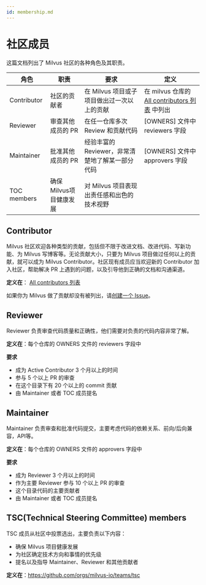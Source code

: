 ```yaml
---
id: membership.md
---
```


# 社区成员

这篇文档列出了 Milvus 社区的各种角色及其职责。

| 角色               | 职责                   | 要求                                            | 定义                                                         |
| ------------------ | ---------------------- | ----------------------------------------------- | ------------------------------------------------------------ |
| Contributor        | 社区的贡献者           | 在 Milvus 项目或子项目做出过一次以上的贡献      | 在 milvus 仓库的 [All contributors 列表](https://github.com/milvus-io/milvus#all-contributors) 中列出 |
| Reviewer           | 审查其他成员的 PR      | 在任一仓库多次 Review 和贡献代码                | [OWNERS] 文件中 reviewers 字段                               |
| Maintainer         | 批准其他成员的 PR      | 经验丰富的 Reviewer，非常清楚地了解某一部分代码 | [OWNERS] 文件中 approvers 字段                               |
| TOC members        | 确保Milvus项目健康发展 | 对 Milvus 项目表现出责任感和出色的技术视野      |                                                              |



## Contributor

Milvus 社区欢迎各种类型的贡献，包括但不限于改进文档、改进代码、写新功能、为 Milvus 写博客等。无论贡献大小，只要为 Milvus 项目做过任何以上的贡献，就可以成为 Milvus Contributor。社区现有成员应当欢迎新的 Contributor 加入社区，帮助解决 PR 上遇到的问题，以及引导他到正确的文档和沟通渠道。

**定义在**： [All contributors 列表](https://github.com/milvus-io/milvus#all-contributors)

如果你为 Milvus 做了贡献却没有被列出，请[创建一个 Issue](https://github.com/milvus-io/community/issues/new)。



## Reviewer

Reviewer 负责审查代码质量和正确性，他们需要对负责的代码内容非常了解。

**定义在**：每个仓库的 OWNERS 文件的 reviewers 字段中

**要求**

-   成为 Active Contributor 3 个月以上的时间
-   参与 5 个以上 PR 的审查
-   在这个目录下有 20 个以上的 commit 贡献
-   由 Maintainer 或者 TOC 成员提名



## Maintainer

Maintainer 负责审查和批准代码提交，主要考虑代码的依赖关系、前向/后向兼容，API等。

**定义在**：每个仓库的 OWNERS 文件的 approvers 字段中

**要求**

-   成为 Reviewer 3 个月以上的时间
-   作为主要 Reviewer 参与 10 个以上 PR 的审查
-   这个目录代码的主要贡献者
-   由 Maintainer 或者 TOC 成员提名



## TSC(Technical Steering Committee) members

TSC 成员从社区中投票选出，主要负责以下内容：

-   确保 Milvus 项目健康发展
-   为社区确定技术方向和事情的优先级
-   提名以及指导 Maintainer、Reviewer 和其他贡献者

**定义在**：https://github.com/orgs/milvus-io/teams/tsc

